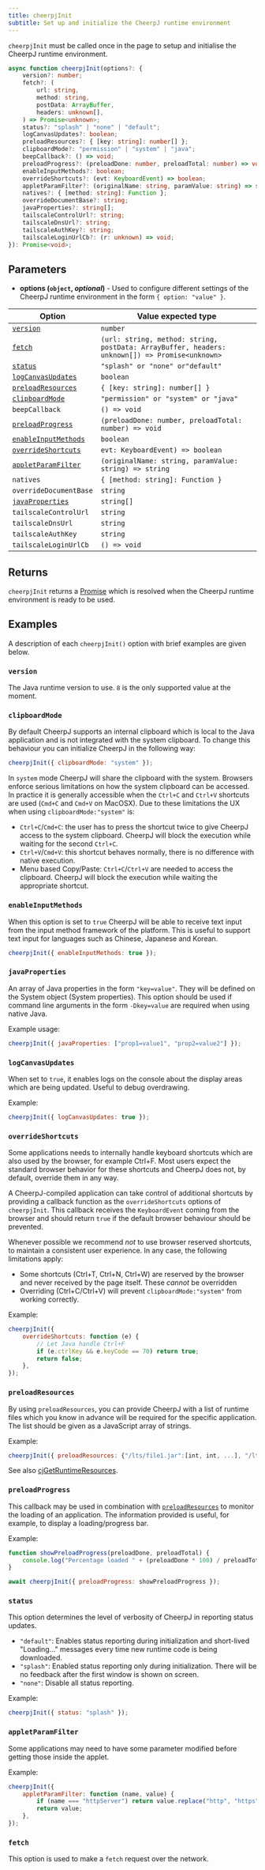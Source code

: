 ```yaml
---
title: cheerpjInit
subtitle: Set up and initialize the CheerpJ runtime environment
---
```


`cheerpjInit` must be called once in the page to setup and initialise the CheerpJ runtime environment.

```ts
async function cheerpjInit(options?: {
	version?: number;
	fetch?: (
		url: string,
		method: string,
		postData: ArrayBuffer,
		headers: unknown[],
	) => Promise<unknown>;
	status?: "splash" | "none" | "default";
	logCanvasUpdates?: boolean;
	preloadResources?: { [key: string]: number[] };
	clipboardMode?: "permission" | "system" | "java";
	beepCallback?: () => void;
	preloadProgress?: (preloadDone: number, preloadTotal: number) => void;
	enableInputMethods?: boolean;
	overrideShortcuts?: (evt: KeyboardEvent) => boolean;
	appletParamFilter?: (originalName: string, paramValue: string) => string;
	natives?: { [method: string]: Function };
	overrideDocumentBase?: string;
	javaProperties?: string[];
	tailscaleControlUrl?: string;
	tailscaleDnsUrl?: string;
	tailscaleAuthKey?: string;
	tailscaleLoginUrlCb?: (r: unknown) => void;
}): Promise<void>;
```

## Parameters

- **options (`object`, _optional_)** - Used to configure different settings of the CheerpJ runtime environment in the form `{ option: "value" }`.

| **Option**                                                                 | **Value expected type**                                                                        |
| -------------------------------------------------------------------------- | ---------------------------------------------------------------------------------------------- |
| [`version`](/cheerpj3/reference/cheerpjInit#version)                       | `number`                                                                                       |
| [`fetch`](/cheerpj3/reference/cheerpjInit#fetch)                           | `(url: string, method: string, postData: ArrayBuffer, headers: unknown[]) => Promise<unknown>` |
| [`status`](/cheerpj3/reference/cheerpjInit#status)                         | `"splash" or "none" or"default"`                                                               |
| [`logCanvasUpdates`](/cheerpj3/reference/cheerpjInit#logcanvasupdates)     | `boolean`                                                                                      |
| [`preloadResources`](/cheerpj3/reference/cheerpjInit#preloadresources)     | `{ [key: string]: number[] }`                                                                  |
| [`clipboardMode`](/cheerpj3/reference/cheerpjInit#clipboardmode)           | `"permission" or "system" or "java"`                                                           |
| `beepCallback`                                                             | `() => void`                                                                                   |
| [`preloadProgress`](/cheerpj3/reference/cheerpjInit#preloadprogress)       | `(preloadDone: number, preloadTotal: number) => void`                                          |
| [`enableInputMethods`](/cheerpj3/reference/cheerpjInit#enableinputmethods) | `boolean`                                                                                      |
| [`overrideShortcuts`](/cheerpj3/reference/cheerpjInit#overrideshortcuts)   | `evt: KeyboardEvent) => boolean`                                                               |
| [`appletParamFilter`](/cheerpj3/reference/cheerpjInit#appletparamfilter)   | `(originalName: string, paramValue: string) => string`                                         |
| `natives`                                                                  | `{ [method: string]: Function }`                                                               |
| `overrideDocumentBase`                                                     | `string`                                                                                       |
| [`javaProperties`](/cheerpj3/reference/cheerpjInit#javaproperties)         | `string[]`                                                                                     |
| `tailscaleControlUrl`                                                      | `string`                                                                                       |
| `tailscaleDnsUrl`                                                          | `string`                                                                                       |
| `tailscaleAuthKey`                                                         | `string`                                                                                       |
| `tailscaleLoginUrlCb`                                                      | `() => void`                                                                                   |

## Returns

`cheerpjInit` returns a [Promise] which is resolved when the CheerpJ runtime environment is ready to be used.

## Examples

A description of each `cheerpjInit()` option with brief examples are given below.

### `version`

The Java runtime version to use. `8` is the only supported value at the moment.

### `clipboardMode`

By default CheerpJ supports an internal clipboard which is local to the Java application and is not integrated with the system clipboard. To change this behaviour you can initialize CheerpJ in the following way:

```js
cheerpjInit({ clipboardMode: "system" });
```

In `system` mode CheerpJ will share the clipboard with the system. Browsers enforce serious limitations on how the system clipboard can be accessed. In practice it is generally accessible when the `Ctrl+C` and `Ctrl+V` shortcuts are used (`Cmd+C` and `Cmd+V` on MacOSX). Due to these limitations the UX when using `clipboardMode:"system"` is:

- `Ctrl+C`/`Cmd+C`: the user has to press the shortcut twice to give CheerpJ access to the system clipboard. CheerpJ will block the execution while waiting for the second `Ctrl+C`.
- `Ctrl+V`/`Cmd+V`: this shortcut behaves normally, there is no difference with native execution.
- Menu based Copy/Paste: `Ctrl+C`/`Ctrl+V` are needed to access the clipboard. CheerpJ will block the execution while waiting the appropriate shortcut.

### `enableInputMethods`

When this option is set to `true` CheerpJ will be able to receive text input from the input method framework of the platform. This is useful to support text input for languages such as Chinese, Japanese and Korean.

```js
cheerpjInit({ enableInputMethods: true });
```

### `javaProperties`

An array of Java properties in the form `"key=value"`. They will be defined on the System object (System properties). This option should be used if command line arguments in the form `-Dkey=value` are required when using native Java.

Example usage:

```js
cheerpjInit({ javaProperties: ["prop1=value1", "prop2=value2"] });
```

### `logCanvasUpdates`

When set to `true`, it enables logs on the console about the display areas which are being updated. Useful to debug overdrawing.

Example:

```js
cheerpjInit({ logCanvasUpdates: true });
```

### `overrideShortcuts`

Some applications needs to internally handle keyboard shortcuts which are also used by the browser, for example Ctrl+F. Most users expect the standard browser behavior for these shortcuts and CheerpJ does not, by default, override them in any way.

A CheerpJ-compiled application can take control of additional shortcuts by providing a callback function as the `overrideShortcuts` options of `cheerpjInit`. This callback receives the `KeyboardEvent` coming from the browser and should return `true` if the default browser behaviour should be prevented.

Whenever possible we recommend _not_ to use browser reserved shortcuts, to maintain a consistent user experience. In any case, the following limitations apply:

- Some shortcuts (Ctrl+T, Ctrl+N, Ctrl+W) are reserved by the browser and never received by the page itself. These _cannot_ be overridden
- Overriding (Ctrl+C/Ctrl+V) will prevent `clipboardMode:"system"` from working correctly.

Example:

```js
cheerpjInit({
	overrideShortcuts: function (e) {
		// Let Java handle Ctrl+F
		if (e.ctrlKey && e.keyCode == 70) return true;
		return false;
	},
});
```

### `preloadResources`<a name="preloadResources"></a>

By using `preloadResources`, you can provide CheerpJ with a list of runtime files which you know in advance will be required for the specific application. The list should be given as a JavaScript array of strings.

Example:

```js
cheerpjInit({ preloadResources: {"/lts/file1.jar":[int, int, ...], "/lts/file2.jar":[int,int, ...]} });
```

See also [cjGetRuntimeResources].

### `preloadProgress`<a name="preloadResources"></a>

This callback may be used in combination with [`preloadResources`](#preloadresources) to monitor the loading of an application. The information provided is useful, for example, to display a loading/progress bar.

Example:

```js
function showPreloadProgress(preloadDone, preloadTotal) {
	console.log("Percentage loaded " + (preloadDone * 100) / preloadTotal);
}

await cheerpjInit({ preloadProgress: showPreloadProgress });
```

### `status`

This option determines the level of verbosity of CheerpJ in reporting status updates.

- `"default"`: Enables status reporting during initialization and short-lived "Loading..." messages every time new runtime code is being downloaded.
- `"splash"`: Enabled status reporting only during initialization. There will be no feedback after the first window is shown on screen.
- `"none"`: Disable all status reporting.

Example:

```js
cheerpjInit({ status: "splash" });
```

### `appletParamFilter`

Some applications may need to have some parameter modified before getting those inside the applet.

Example:

```js
cheerpjInit({
	appletParamFilter: function (name, value) {
		if (name === "httpServer") return value.replace("http", "https");
		return value;
	},
});
```

### `fetch`

This option is used to make a `fetch` request over the network.

[cjGetRuntimeResources]: /cheerpj3/reference/cjGetRuntimeResources
[Promise]: https://developer.mozilla.org/en-US/docs/Web/JavaScript/Reference/Global_Objects/Promise
